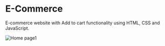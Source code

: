 # E-Commerce
E-commerce website with Add to cart functionality using HTML, CSS and JavaScript.

![Home page1](https://github.com/user-attachments/assets/bb2e8cca-88c0-476f-ac6c-59cb47c232f3)
